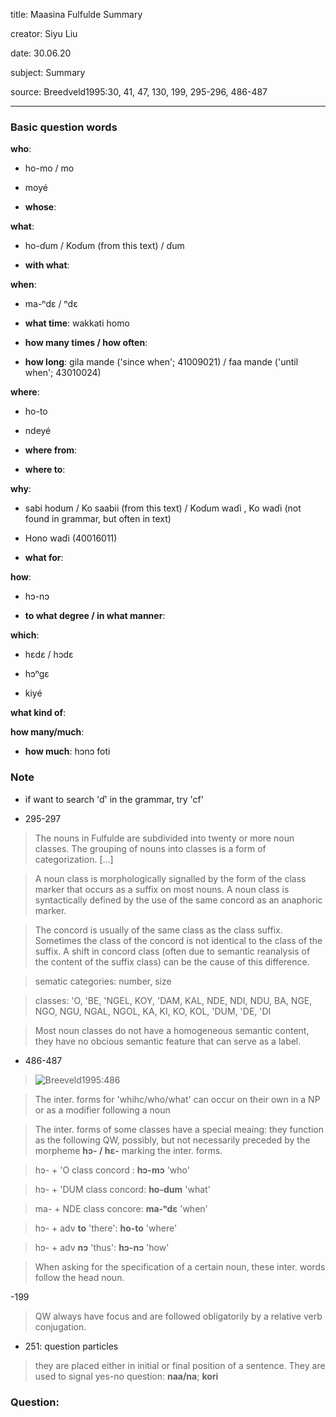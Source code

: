 
title:  Maasina Fulfulde Summary

creator: Siyu Liu

date: 30.06.20

subject: Summary

source: 	Breedveld1995:30, 41, 47, 130, 199, 295-296, 486-487

----

### Basic question words

**who**: 

 - ho-mo / mo
 
 - moyé
 
 - **whose**: 
 
**what**: 

 - ho-ɗum / Koɗum (from this text) / ɗum
 
 - **with what**: 
 
**when**: 

 - ma-ⁿdɛ / ⁿdɛ

 - **what time**: wakkati homo
 
 - **how many times / how often**:	
 
 - **how long**: gila mande ('since when'; 41009021) 	/ faa mande ('until when'; 43010024)
 
**where**: 

 - ho-to

 - ndeyé
  
 - **where from**: 
 
 - **where to**: 
 
**why**: 

 - sabi hodum / Ko saabii (from this text) / Koɗum waɗi , Ko waɗi (not found  in grammar, but often in text)
 
 - Hono waɗi (40016011)
 
 - **what for**:

**how**: 

 - hɔ-nɔ
 
 - **to what degree / in what manner**: 
  
**which**: 

 - hɛdɛ / hɔdɛ
 
 - hɔⁿgɛ
 
 - kiyé
  
**what kind of**: 

**how many/much**: 
 
 - **how much**: hɔnɔ foti


### Note

- if want to search 'ɗ' in the grammar, try 'cf'

- 295-297

> The nouns in Fulfulde are subdivided into twenty or more noun classes. The grouping of nouns into classes is a form of categorization. [...]

> A noun class is morphologically signalled by the form of the class marker that occurs as a suffix on most nouns. A noun class is syntactically defined by the use of the same concord as an anaphoric marker. 

> The concord is usually of the same class as the class suffix. Sometimes the class of the concord is not identical to the class of the suffix. A shift in concord class (often due to semantic reanalysis of the content of the suffix class) can be the cause of this difference. 

> sematic categories: number, size

> classes: 'O, 'BE, 'NGEL, KOY, 'DAM, KAL, NDE, NDI, NDU, BA, NGE, NGO, NGU, NGAL, NGOL, KA, KI, KO, KOL, 'DUM, 'DE, 'DI

> Most noun classes do not have a homogeneous semantic content, they have no obcious semantic feature that can serve as a label.

- 486-487

> ![Breeveld1995:486](https://user-images.githubusercontent.com/33869669/107282551-68568180-6a5b-11eb-921a-ed95e31ec842.png)

> The inter. forms for 'whihc/who/what' can occur on their own in a NP or as a modifier following a noun

> The inter. forms of some classes have a special meaing: they function as the following QW, possibly, but not necessarily preceded by the morpheme **hɔ- / hɛ-** marking the inter. forms. 

> hɔ- + 'O class concord : **hɔ-mɔ** 'who'

> hɔ- + 'DUM class concord: **ho-dum** 'what' 

> ma- + NDE class concore: **ma-ⁿdɛ** 'when'

> hɔ- + adv **to** 'there': **ho-to** 'where' 

> hɔ- + adv **nɔ** 'thus': **hɔ-nɔ** 'how'

> When asking for the specification of a certain noun, these inter. words follow the head noun.

-199

> QW always have focus and are followed obligatorily by a relative verb conjugation.

- 251: question particles

> they are placed either in initial or final position of a sentence. They are used to signal yes-no question: **naa/na**; **kori**

### Question:

